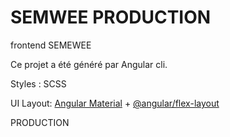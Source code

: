 # SEMWEE PRODUCTION

frontend SEMEWEE

Ce projet a été généré par Angular cli.

Styles : SCSS

UI Layout: [Angular Material](https://material.angular.io/) + [@angular/flex-layout](https://github.com/angular/flex-layout)

PRODUCTION
